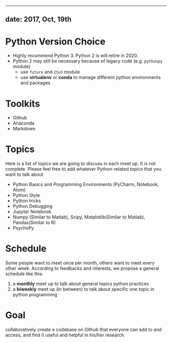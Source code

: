 
---
date: 2017, Oct, 19th
---

# Python Version Choice

- Highly recommend Python 3. Python 2 is will retire in 2020.
- Python 2 may still be necessary because of legacy code (e.g. `pythonpy` module)
    - use `future` and `2to3` module
    - use **virtualenv** or **conda** to manage different python environments and packages

# Toolkits

- Github
- Anaconda
- Markdown

# Topics

Here is a list of topics we are going to discuss in each meet up. It is not complete. Please feel free to add whatever Python-related topics that you want to talk about

- Python Basics and Programming Environments (PyCharm, Notebook, Atom)
- Python Style
- Python tricks
- Python Debugging
- Jupyter Notebook
- Numpy (Similar to Matlab), Scipy, Matplotlib(Similar to Matlab), Pandas(Similar to R)
- PsychoPy

# Schedule

Some people want to meet once per month, others want to meet every other week. According to feedbacks and interests, we propose a general schedule like this:

1. a **monthly** meet up to talk about general topics python practices
2. a **biweekly** meet up (in between) to talk about specific one topic in python programming

# Goal

collaboratively create a codebase on Github that everyone can add to and access, and find it useful and helpful in his/her research.
